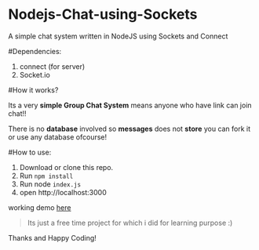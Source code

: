 # Nodejs-Chat-using-Sockets
A simple chat system written in NodeJS using Sockets and Connect

#Dependencies:

 1. connect (for server)
 2. Socket.io

#How it works?

Its a very **simple Group Chat System** means anyone who have link can join chat!!

There is no **database** involved so **messages** does not **store** you can fork it or use any database ofcourse!

#How to use:

 1. Download or clone this repo.
 2. Run `npm install`
 3. Run node `index.js`
 4. open http://localhost:3000

working demo [here][1]

> Its just a free time project for which
> i did for learning purpose :)

Thanks and Happy Coding!


  [1]: http://maqchat.herokuapp.com/
